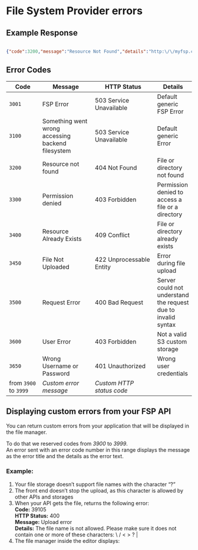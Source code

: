 # File System Provider errors

## Example Response

```json

{"code":3200,"message":"Resource Not Found","details":"http:\/\/myfsp.com\/docs\/errorcodes\/404"}

```

## Error Codes

<table><thead><tr><th width="113">Code</th><th width="178">Message</th><th width="199">HTTP Status</th><th>Details</th></tr></thead><tbody><tr><td><code>3001</code></td><td>FSP Error</td><td>503 Service Unavailable</td><td>Default generic FSP Error</td></tr><tr><td><code>3100</code></td><td>Something went wrong accessing backend filesystem</td><td>503 Service Unavailable</td><td>Default generic Error</td></tr><tr><td><code>3200</code></td><td>Resource not found</td><td>404 Not Found</td><td>File or directory not found</td></tr><tr><td><code>3300</code></td><td>Permission denied</td><td>403 Forbidden</td><td>Permission denied to access a file or a directory</td></tr><tr><td><code>3400</code></td><td>Resource Already Exists</td><td>409 Conflict</td><td>File or directory already exists</td></tr><tr><td><code>3450</code></td><td>File Not Uploaded</td><td>422 Unprocessable Entity</td><td>Error during file upload</td></tr><tr><td><code>3500</code></td><td>Request Error</td><td>400 Bad Request</td><td>Server could not understand the request due to invalid syntax</td></tr><tr><td><code>3600</code></td><td>User Error</td><td>403 Forbidden</td><td>Not a valid S3 custom storage</td></tr><tr><td><code>3650</code></td><td>Wrong Username or Password</td><td>401 Unauthorized</td><td>Wrong user credentials</td></tr><tr><td>from <code>3900</code> to <code>3999</code></td><td><em>Custom error message</em></td><td><em>Custom HTTP status code</em></td><td> </td></tr></tbody></table>

## Displaying custom errors from your FSP API

You can return custom errors from your application that will be displayed in the file manager.

To do that we reserved codes from _3900_ to _3999_.\
An error sent with an error code number in this range displays the message as the error title and the details as the error text.

### **Example:**

1. Your file storage doesn’t support file names with the character “?”
2. The front end doesn’t stop the upload, as this character is allowed by other APIs and storages
3. When your API gets the file, returns the following error:\
   **Code:** 39105\
   **HTTP Status:** 400\
   **Message:** Upload error\
   **Details:** The file name is not allowed. Please make sure it does not contain one or more of these characters: \ / < > ? |
4. The file manager inside the editor displays:

<figure><img src="https://docs.beefree.io/wp-content/uploads/2018/05/FSP_custom_error-300x68.jpg" alt=""><figcaption></figcaption></figure>
